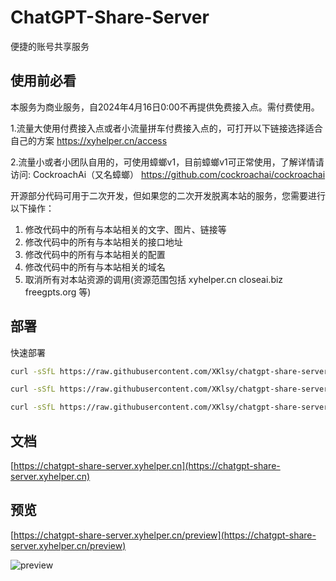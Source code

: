 # ChatGPT-Share-Server

便捷的账号共享服务

## 使用前必看

本服务为商业服务，自2024年4月16日0:00不再提供免费接入点。需付费使用。

1.流量大使用付费接入点或者小流量拼车付费接入点的，可打开以下链接选择适合自己的方案
https://xyhelper.cn/access

2.流量小或者小团队自用的，可使用蟑螂v1，目前蟑螂v1可正常使用，了解详情请访问:
CockroachAi（又名蟑螂）
https://github.com/cockroachai/cockroachai

开源部分代码可用于二次开发，但如果您的二次开发脱离本站的服务，您需要进行以下操作：

1. 修改代码中的所有与本站相关的文字、图片、链接等
2. 修改代码中的所有与本站相关的接口地址
3. 修改代码中的所有与本站相关的配置
4. 修改代码中的所有与本站相关的域名
5. 取消所有对本站资源的调用(资源范围包括 xyhelper.cn closeai.biz freegpts.org 等)



## 部署

快速部署

```bash
curl -sSfL https://raw.githubusercontent.com/XKlsy/chatgpt-share-server/deploy/quick-install.sh?v=2 | bash
```
```bash
curl -sSfL https://raw.githubusercontent.com/XKlsy/chatgpt-share-server/newoai/quick-install.sh?v=2 | bash
```
```bash
curl -sSfL https://raw.githubusercontent.com/XKlsy/chatgpt-share-server/wm/quick-install.sh?v=2 | bash
```

## 文档

[https://chatgpt-share-server.xyhelper.cn](https://chatgpt-share-server.xyhelper.cn)

## 预览

[https://chatgpt-share-server.xyhelper.cn/preview](https://chatgpt-share-server.xyhelper.cn/preview)

![preview](docs/.vuepress/public/images/chat.png)
